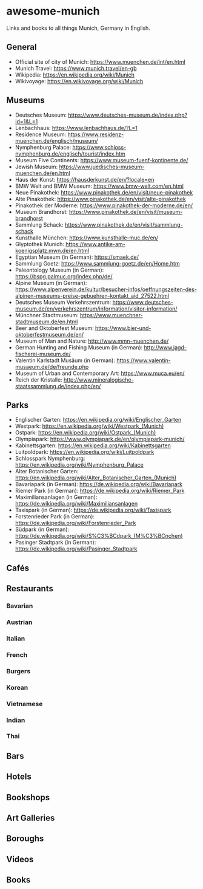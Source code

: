 # awesome-munich
Links and books to all things Munich, Germany in English.

## General

* Official site of city of Munich: https://www.muenchen.de/int/en.html
* Munich Travel: https://www.munich.travel/en-gb
* Wikipedia: https://en.wikipedia.org/wiki/Munich
* Wikivoyage: https://en.wikivoyage.org/wiki/Munich

## Museums

* Deutsches Museum: https://www.deutsches-museum.de/index.php?id=1&L=1
* Lenbachhaus: https://www.lenbachhaus.de/?L=1
* Residence Museum: https://www.residenz-muenchen.de/englisch/museum/
* Nymphenburg Palace: https://www.schloss-nymphenburg.de/englisch/tourist/index.htm
* Museum Five Continents: https://www.museum-fuenf-kontinente.de/
* Jewish Museum: https://www.juedisches-museum-muenchen.de/en.html
* Haus der Kunst: https://hausderkunst.de/en/?locale=en
* BMW Welt and BMW Museum: https://www.bmw-welt.com/en.html
* Neue Pinakothek: https://www.pinakothek.de/en/visit/neue-pinakothek
* Alte Pinakothek: https://www.pinakothek.de/en/visit/alte-pinakothek
* Pinakothek der Moderne: https://www.pinakothek-der-moderne.de/en/
* Museum Brandhorst: https://www.pinakothek.de/en/visit/museum-brandhorst
* Sammlung Schack: https://www.pinakothek.de/en/visit/sammlung-schack
* Kunsthalle München: https://www.kunsthalle-muc.de/en/
* Glyptothek Munich: https://www.antike-am-koenigsplatz.mwn.de/en.html
* Egyptian Museum (in German): https://smaek.de/
* Sammlung Goetz: https://www.sammlung-goetz.de/en/Home.htm
* Paleontology Museum (in German): https://bspg.palmuc.org/index.php/de/
* Alpine Museum (in German): https://www.alpenverein.de/kultur/besucher-infos/oeffnungszeiten-des-alpinen-museums-preise-gebuehren-kontakt_aid_27522.html
* Deutsches Museum Verkehrszentrum: https://www.deutsches-museum.de/en/verkehrszentrum/information/visitor-information/
* Münchner Stadtmuseum: https://www.muenchner-stadtmuseum.de/en.html
* Beer and Oktoberfest Museum: https://www.bier-und-oktoberfestmuseum.de/en/
* Museum of Man and Nature: http://www.mmn-muenchen.de/
* German Hunting and Fishing Museum (in German): http://www.jagd-fischerei-museum.de/
* Valentin Karlstadt Musäum (in German): https://www.valentin-musaeum.de/de/freunde.php
* Museum of Urban and Contemporary Art: https://www.muca.eu/en/
* Reich der Kristalle: http://www.mineralogische-staatssammlung.de/index.php/en/

## Parks

* Englischer Garten: https://en.wikipedia.org/wiki/Englischer_Garten
* Westpark: https://en.wikipedia.org/wiki/Westpark_(Munich)
* Ostpark: https://en.wikipedia.org/wiki/Ostpark_(Munich)
* Olympiapark: https://www.olympiapark.de/en/olympiapark-munich/
* Kabinettsgarten: https://en.wikipedia.org/wiki/Kabinettsgarten
* Luitpoldpark: https://en.wikipedia.org/wiki/Luitpoldpark
* Schlosspark Nymphenburg: https://en.wikipedia.org/wiki/Nymphenburg_Palace
* Alter Botanischer Garten: https://en.wikipedia.org/wiki/Alter_Botanischer_Garten_(Munich)
* Bavariapark (in German): https://de.wikipedia.org/wiki/Bavariapark 
* Riemer Park (in German): https://de.wikipedia.org/wiki/Riemer_Park
* Maximiliansanlagen (in German): https://de.wikipedia.org/wiki/Maximiliansanlagen
* Taxispark (in German): https://de.wikipedia.org/wiki/Taxispark
* Forstenrieder Park (in German): https://de.wikipedia.org/wiki/Forstenrieder_Park
* Südpark (in German): https://de.wikipedia.org/wiki/S%C3%BCdpark_(M%C3%BCnchen)
* Pasinger Stadtpark (in German): https://de.wikipedia.org/wiki/Pasinger_Stadtpark

## Cafés

## Restaurants

### Bavarian

### Austrian

### Italian

### French

### Burgers

### Korean

### Vietnamese

### Indian

### Thai

## Bars

## Hotels

## Bookshops

## Art Galleries

## Boroughs

## Videos

## Books
